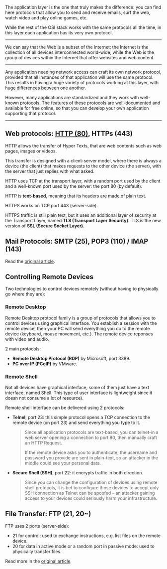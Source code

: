 The application layer is the one that truly makes the difference: you can find here protocols that allow you to send and receive emails, surf the web, watch video and play online games, etc.

While the rest of the OSI stack works with the same protocols all the time, in this layer each application has its very own protocol.

---

We can say that the Web is a subset of the Internet: the Internet is the collection of all devices interconnected world-wide, while the Web is the group of devices within the Internet that offer websites and web content.

---

Any application needing network access can craft its own network protocol, provided that all instances of that application will use the same protocol. This results in having a huge variety of protocols working at this layer, with huge differences between one another.

However, many applications are standardized and they work with well-known protocols. The features of these protocols are well-documented and available for free online, so that you can develop your own application supporting that protocol.

---

## Web protocols: [HTTP (80)](/additional-learning/http/http-the-definitive-guide), HTTPs (443)

HTTP allows the transfer of Hyper Texts, that are web contents such as web pages, images or videos.

This transfer is designed with a client-server model, where there is always a device (the client) that makes requests to the other device (the server), with the server that just replies with what asked.

HTTP uses TCP at the transport layer, with a random port used by the client and a well-known port used by the server: the port 80 (by default).

HTTP is **text-based**, meaning that its headers are made of plain text.

HTTPS works on TCP port 443 (server-side).

HTTPS traffic is still plain text, but it uses an additional layer of security at the Transport Layer, named **TLS (Transport Layer Security)**. TLS is the new version of **SSL (Secure Socket Layer)**.

## Mail Protocols: SMTP (25), POP3 (110) / IMAP (143)

Read the [original article](https://www.ictshore.com/free-ccna-course/application-layer/).

## Controlling Remote Devices

Two technologies to control devices remotely (without having to physically go where they are):

### Remote Desktop

Remote Desktop protocol family is a group of protocols that allows you to control devices using graphical interface. You establish a session with the remote device, then your PC will send everything you do to the remote device (keyboard, mouse movement, etc.). The remote device reponses with video and audio.

2 main protocols:
- **Remote Desktop Protocol (RDP)** by Microsoft, port 3389.
- **PC over IP (PCoIP)** by VMware.

### Remote Shell

Not all devices have graphical interface, some of them just have a text interface, named Shell. This type of user interface is lightweight since it doesn not consume a lot of resource).

Remote shell interface can be delivered using 2 protocols:
- **Telnel**, port 23: this simple protocol opens a TCP connection to the remote device (on port 23) and send everything you type to it.
  > Since all application protocols are text-based, you can telnet-in a web server opening a connection to port 80, then manually craft an HTTP Request.
  >
  > If the remote device asks you to authenticate, the username and password you provide are sent in plain-text, so an attacker in the middle could see your personal data.
- **Secure Shell (SSH)**, port 22: it encrypts traffic in both direction. 
  > Since you can change the configuration of devices using remote shell protocols, it is bet to configure those devices to accept only SSH connection as Telnet can be spoofed – an attacker gaining access to your devices could seriously harm your infrastructure.

## File Transfer: FTP (21, 20~)

FTP uses 2 ports (server-side):
- 21 for control: used to exchange instructions, e.g. list files on the remote device.
- 20 for data in active mode or a random port in passive mode: used to physically transfer files.

Read more in the [original article](https://www.ictshore.com/free-ccna-course/application-layer/).













